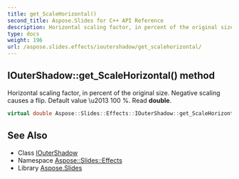 ```yaml
---
title: get_ScaleHorizontal()
second_title: Aspose.Slides for C++ API Reference
description: Horizontal scaling factor, in percent of the original size. Negative scaling causes a flip. Default value \\u2013 100 %. Read double.
type: docs
weight: 196
url: /aspose.slides.effects/ioutershadow/get_scalehorizontal/
---
```

## IOuterShadow::get_ScaleHorizontal() method


Horizontal scaling factor, in percent of the original size. Negative scaling causes a flip. Default value \\u2013 100 %. Read **double**.

```cpp
virtual double Aspose::Slides::Effects::IOuterShadow::get_ScaleHorizontal()=0
```

## See Also

* Class [IOuterShadow](../)
* Namespace [Aspose::Slides::Effects](../../)
* Library [Aspose.Slides](../../../)
